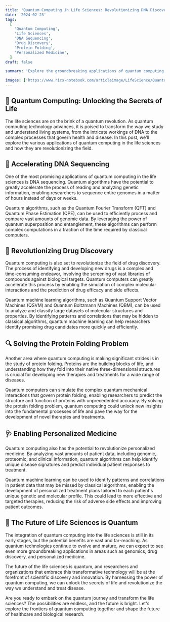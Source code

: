 ```yaml
---
title: 'Quantum Computing in Life Sciences: Revolutionizing DNA Discovery and Beyond'
date: '2024-02-23'
tags:
  [
    'Quantum Computing',
    'Life Sciences',
    'DNA Sequencing',
    'Drug Discovery',
    'Protein Folding',
    'Personalized Medicine',
  ]
draft: false

summary: 'Explore the groundbreaking applications of quantum computing in the life sciences. From accelerating DNA sequencing to revolutionizing drug discovery and personalized medicine, discover how quantum technologies are transforming the future of healthcare and biological research.'

images: ['https://www.rics-notebook.com/articleimage/LifeScience/QuantumLifeScience.png']
---
```


## 🧬 Quantum Computing: Unlocking the Secrets of Life

The life sciences are on the brink of a quantum revolution. As quantum computing technology advances, it is poised to transform the way we study and understand living systems, from the intricate workings of DNA to the complex processes that govern health and disease. In this post, we'll explore the various applications of quantum computing in the life sciences and how they are revolutionizing the field.

## 🚀 Accelerating DNA Sequencing

One of the most promising applications of quantum computing in the life sciences is DNA sequencing. Quantum algorithms have the potential to greatly accelerate the process of reading and analyzing genetic information, enabling researchers to sequence entire genomes in a matter of hours instead of days or weeks.

Quantum algorithms, such as the Quantum Fourier Transform (QFT) and Quantum Phase Estimation (QPE), can be used to efficiently process and compare vast amounts of genomic data. By leveraging the power of quantum superposition and entanglement, these algorithms can perform complex computations in a fraction of the time required by classical computers.

## 💊 Revolutionizing Drug Discovery

Quantum computing is also set to revolutionize the field of drug discovery. The process of identifying and developing new drugs is a complex and time-consuming endeavor, involving the screening of vast libraries of compounds against biological targets. Quantum computers can greatly accelerate this process by enabling the simulation of complex molecular interactions and the prediction of drug efficacy and side effects.

Quantum machine learning algorithms, such as Quantum Support Vector Machines (QSVM) and Quantum Boltzmann Machines (QBM), can be used to analyze and classify large datasets of molecular structures and properties. By identifying patterns and correlations that may be hidden to classical algorithms, quantum machine learning can help researchers identify promising drug candidates more quickly and efficiently.

## 🔍 Solving the Protein Folding Problem

Another area where quantum computing is making significant strides is in the study of protein folding. Proteins are the building blocks of life, and understanding how they fold into their native three-dimensional structures is crucial for developing new therapies and treatments for a wide range of diseases.

Quantum computers can simulate the complex quantum mechanical interactions that govern protein folding, enabling researchers to predict the structure and function of proteins with unprecedented accuracy. By solving the protein folding problem, quantum computing could unlock new insights into the fundamental processes of life and pave the way for the development of novel therapies and treatments.

## 🩺 Enabling Personalized Medicine

Quantum computing also has the potential to revolutionize personalized medicine. By analyzing vast amounts of patient data, including genomic, proteomic, and clinical information, quantum algorithms can help identify unique disease signatures and predict individual patient responses to treatment.

Quantum machine learning can be used to identify patterns and correlations in patient data that may be missed by classical algorithms, enabling the development of personalized treatment plans tailored to each patient's unique genetic and molecular profile. This could lead to more effective and targeted therapies, reducing the risk of adverse side effects and improving patient outcomes.

## 🔬 The Future of Life Sciences is Quantum

The integration of quantum computing into the life sciences is still in its early stages, but the potential benefits are vast and far-reaching. As quantum technologies continue to evolve and mature, we can expect to see even more groundbreaking applications in areas such as genomics, drug discovery, and personalized medicine.

The future of the life sciences is quantum, and researchers and organizations that embrace this transformative technology will be at the forefront of scientific discovery and innovation. By harnessing the power of quantum computing, we can unlock the secrets of life and revolutionize the way we understand and treat disease.

Are you ready to embark on the quantum journey and transform the life sciences? The possibilities are endless, and the future is bright. Let's explore the frontiers of quantum computing together and shape the future of healthcare and biological research.
